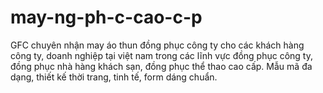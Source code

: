 # may-ng-ph-c-cao-c-p
GFC chuyên nhận may áo thun đồng phục công ty cho các khách hàng công ty, doanh nghiệp tại việt nam trong các lĩnh vực đồng phục công ty, đồng phục nhà hàng khách sạn, đồng phục thể thao cao cấp. Mẫu mã đa dạng, thiết kế thời trang, tinh tế, form dáng chuẩn.
